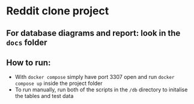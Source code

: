 # Reddit clone project

## For database diagrams and report: look in the `docs` folder

## How to run:
- With `docker compose` simply have port 3307 open and run `docker compose up` inside the project folder
- To run manually, run both of the scripts in the `/db` directory to initalise the tables and test data